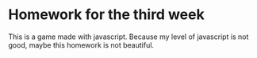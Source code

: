 # Homework for the third week

This is a game made with javascript. Because my level of javascript is not good, maybe this homework is not beautiful.  
